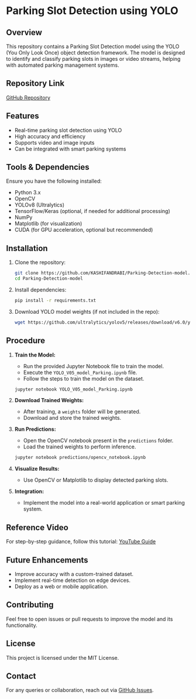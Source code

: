 # Parking Slot Detection using YOLO

## Overview
This repository contains a Parking Slot Detection model using the YOLO (You Only Look Once) object detection framework. The model is designed to identify and classify parking slots in images or video streams, helping with automated parking management systems.

## Repository Link
[GitHub Repository](https://github.com/KASHIFANDRABI/Parking-Detection-model)

## Features
- Real-time parking slot detection using YOLO
- High accuracy and efficiency
- Supports video and image inputs
- Can be integrated with smart parking systems

## Tools & Dependencies
Ensure you have the following installed:
- Python 3.x
- OpenCV
- YOLOv8 (Ultralytics)
- TensorFlow/Keras (optional, if needed for additional processing)
- NumPy
- Matplotlib (for visualization)
- CUDA (for GPU acceleration, optional but recommended)

## Installation
1. Clone the repository:
   ```bash
   git clone https://github.com/KASHIFANDRABI/Parking-Detection-model.git
   cd Parking-Detection-model
   ```
2. Install dependencies:
   ```bash
   pip install -r requirements.txt
   ```
3. Download YOLO model weights (if not included in the repo):
   ```bash
   wget https://github.com/ultralytics/yolov5/releases/download/v6.0/yolov5s.pt
   ```

## Procedure
1. **Train the Model:**
   - Run the provided Jupyter Notebook file to train the model.
   - Execute the `YOLO_V05_model_Parking.ipynb` file.
   - Follow the steps to train the model on the dataset.
   ```bash
   jupyter notebook YOLO_V05_model_Parking.ipynb
   ```

2. **Download Trained Weights:**
   - After training, a `weights` folder will be generated.
   - Download and store the trained weights.

3. **Run Predictions:**
   - Open the OpenCV notebook present in the `predictions` folder.
   - Load the trained weights to perform inference.
   ```bash
   jupyter notebook predictions/opencv_notebook.ipynb
   ```

4. **Visualize Results:**
   - Use OpenCV or Matplotlib to display detected parking slots.

5. **Integration:**
   - Implement the model into a real-world application or smart parking system.

## Reference Video
For step-by-step guidance, follow this tutorial:
[YouTube Guide](https://www.youtube.com/watch?v=mRhQmRm_egc)


## Future Enhancements
- Improve accuracy with a custom-trained dataset.
- Implement real-time detection on edge devices.
- Deploy as a web or mobile application.

## Contributing
Feel free to open issues or pull requests to improve the model and its functionality.

## License
This project is licensed under the MIT License.

## Contact
For any queries or collaboration, reach out via [GitHub Issues](https://github.com/KASHIFANDRABI/Parking-Detection-model/issues).

